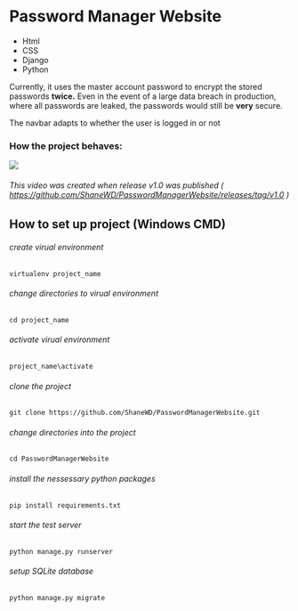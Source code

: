 # Password Manager Website
- Html
- CSS
- Django
- Python

Currently, it uses the master account password to encrypt the stored passwords **twice.** Even in the event of a large data breach in production, where all passwords are leaked, the passwords would still be **very** secure. 

The navbar adapts to whether the user is logged in or not

### How the project behaves:
<image src="https://github.com/ShaneWD/PasswordManagerWebsite/blob/master/demo.gif">
  
###### This video was created when release v1.0 was published ( https://github.com/ShaneWD/PasswordManagerWebsite/releases/tag/v1.0 )

## How to set up project (Windows CMD)
###### create virual environment 
```
virtualenv project_name
```
###### change directories to virual environment 
```
cd project_name
```
###### activate virual environment 
```
project_name\activate
```
###### clone the project
```
git clone https://github.com/ShaneWD/PasswordManagerWebsite.git
```
###### change directories into the project
```
cd PasswordManagerWebsite
```
###### install the nessessary python packages
```
pip install requirements.txt
```
###### start the test server 
```
python manage.py runserver
```
###### setup SQLite database
```
python manage.py migrate
```
